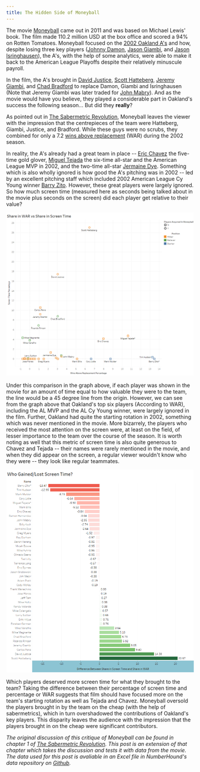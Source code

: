 ```yaml
---
title: The Hidden Side of Moneyball
---
```


The movie [Moneyball](https://www.imdb.com/title/tt1210166/) came out in 2011 and was based on Michael Lewis' book. The film made 110.2 million USD at the box office and scored a 94% on Rotten Tomatoes. Moneyball focused on the [2002 Oakland A's](https://www.baseball-reference.com/teams/OAK/2002.shtml) and how, despite losing three key players ([Johnny Damon](https://www.baseball-reference.com/players/d/damonjo01.shtml), [Jason Giambi](https://www.baseball-reference.com/players/g/giambja01.shtml), and [Jason Isringhausen](https://www.baseball-reference.com/players/i/isrinja01.shtml)), the A's, with the help of some analytics, were able to make it back to the American League Playoffs despite their relatively minuscule payroll. 

In the film, the A's brought in [David Justice](https://www.baseball-reference.com/players/j/justida01.shtml), [Scott Hatteberg](https://www.baseball-reference.com/players/h/hattesc01.shtml), [Jeremy Giambi](https://www.baseball-reference.com/players/g/giambje01.shtml), and [Chad Bradford](https://www.baseball-reference.com/players/b/bradfch01.shtml) to replace Damon, Giambi and Isringhausen (Note that Jeremy Giambi was later traded for [John Mabry](https://www.baseball-reference.com/players/m/mabryjo01.shtml)). And as the movie would have you believe, they played a considerable part in Oakland's success the following season... But did they **really**? 

As pointed out in [The Sabermetric Revolution](https://www.amazon.ca/Sabermetric-Revolution-Assessing-Analytics-Baseball/dp/0812245725), Moneyball leaves the viewer with the impression that the centrepieces of the team were Hatteberg, Giambi, Justice, and Bradford. While these guys were no scrubs, they combined for only a 7.2 [wins above replacement](https://www.baseball-reference.com/about/war_explained.shtml) (WAR) during the 2002 season. 

In reality, the A's already had a great team in place -- [Eric Chavez](https://www.baseball-reference.com/players/c/chaveer01.shtml) the five-time gold glover, [Miguel Tejada](https://www.baseball-reference.com/players/t/tejadmi01.shtml) the six-time all-star and the American League MVP in 2002, and the two-time all-star [Jermaine Dye](https://www.baseball-reference.com/players/d/dyeje01.shtml). Something which is also wholly ignored is how good the A's pitching was in 2002 -- led by an excellent pitching staff which included 2002 American League Cy Young winner [Barry Zito](https://www.baseball-reference.com/players/z/zitoba01.shtml). However, these great players were largely ignored. So how much screen time (measured here as seconds being talked about in the movie plus seconds on the screen) did each player get relative to their value?

![The Hidden Side to Moneyball](/img/moneyball/moneyball2.png "WAR% Versus Screen%")

Under this comparison in the graph above, if each player was shown in the movie for an amount of time equal to how valuable they were to the team, the line would be a 45 degree line from the origin. However, we can see from the graph above that Oakland's top six players (According to WAR), including the AL MVP and the AL Cy Young winner, were largely ignored in the film. Further, Oakland had quite the starting rotation in 2002, something which was never mentioned in the movie. More bizarrely, the players who received the most attention on the screen were, at least on the field, of lesser importance to the team over the course of the season. It is worth noting as well that this metric of screen time is also quite generous to Chavez and Tejada -- their names were rarely mentioned in the movie, and when they did appear on the screen, a regular viewer wouldn't know who they were -- they look like regular teammates. 

![The Hidden Side to Moneyball](/img/moneyball/Moneyball1.png "Less screen time")

Which players deserved more screen time for what they brought to the team? Taking the difference between their percentage of screen time and percentage or WAR suggests that film should have focused more on the team's starting rotation as well as Tejada and Chavez.  Moneyball oversold the players brought in by the team on the cheap (with the help of sabermetrics), which in turn overshadowed the contributions of Oakland's key players. This disparity leaves the audience with the impression that the players brought in on the cheap were significant contributors. 

_The original discussion of this critique of Moneyball can be found in chapter 1 of [The Sabermetric Revolution](https://www.amazon.ca/Sabermetric-Revolution-Assessing-Analytics-Baseball/dp/0812245725). This post is an extension of that chapter which takes the discussion and tests it with data from the movie. The data used for this post is avaliable in an Excel file in NumberHound's data repository on [Github](https://github.com/NumberHound/Data/tree/master/Posts/The%20Hidden%20Side%20of%20Moneyball)._
